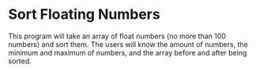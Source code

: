 # Sort Floating Numbers
This program will take an array of float numbers (no more than 100 numbers) and sort them. The users will know the amount of numbers, the minimum and maximum of numbers, and the array before and after being sorted.
